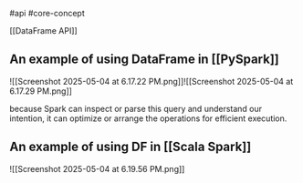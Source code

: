 #api  #core-concept 

[[DataFrame API]]

## An example of using DataFrame in [[PySpark]]
![[Screenshot 2025-05-04 at 6.17.22 PM.png]]![[Screenshot 2025-05-04 at 6.17.29 PM.png]]

because Spark can inspect or parse this query and understand our intention, it can optimize or arrange the operations for efficient execution.

## An example of using DF in [[Scala Spark]]

![[Screenshot 2025-05-04 at 6.19.56 PM.png]]